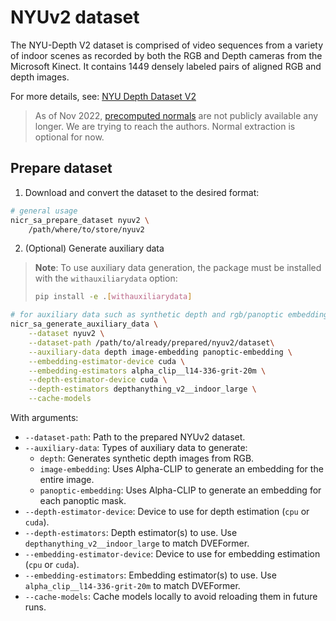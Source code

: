# NYUv2 dataset

The NYU-Depth V2 dataset is comprised of video sequences from a variety of indoor scenes as recorded by both the RGB and Depth cameras from the Microsoft Kinect.
It contains 1449 densely labeled pairs of aligned RGB and depth images.

For more details, see: [NYU Depth Dataset V2](https://cs.nyu.edu/~fergus/datasets/nyu_depth_v2.html)

> As of Nov 2022, [precomputed normals](https://cs.nyu.edu/~deigen/dnl/normals_gt.tgz) are not publicly available any longer. 
  We are trying to reach the authors. 
  Normal extraction is optional for now.

## Prepare dataset

1. Download and convert the dataset to the desired format:

  ```bash
  # general usage
  nicr_sa_prepare_dataset nyuv2 \
      /path/where/to/store/nyuv2
  ```

2. (Optional) Generate auxiliary data
  > **Note**: To use auxiliary data generation, the package must be installed with the `withauxiliarydata` option:
  > ```bash
  > pip install -e .[withauxiliarydata]
  > ```

  ```bash
  # for auxiliary data such as synthetic depth and rgb/panoptic embeddings
  nicr_sa_generate_auxiliary_data \
      --dataset nyuv2 \
      --dataset-path /path/to/already/prepared/nyuv2/dataset\
      --auxiliary-data depth image-embedding panoptic-embedding \
      --embedding-estimator-device cuda \
      --embedding-estimators alpha_clip__l14-336-grit-20m \
      --depth-estimator-device cuda \
      --depth-estimators depthanything_v2__indoor_large \
      --cache-models
  ```
  With arguments:
  - `--dataset-path`:
    Path to the prepared NYUv2 dataset.
  - `--auxiliary-data`:
    Types of auxiliary data to generate:
      - `depth`: Generates synthetic depth images from RGB.
      - `image-embedding`: Uses Alpha-CLIP to generate an embedding for the entire image.
      - `panoptic-embedding`: Uses Alpha-CLIP to generate an embedding for each panoptic mask.
  - `--depth-estimator-device`:
    Device to use for depth estimation (`cpu` or `cuda`).
  - `--depth-estimators`:
    Depth estimator(s) to use. Use `depthanything_v2__indoor_large` to match DVEFormer.
  - `--embedding-estimator-device`:
    Device to use for embedding estimation (`cpu` or `cuda`).
  - `--embedding-estimators`:
    Embedding estimator(s) to use. Use `alpha_clip__l14-336-grit-20m` to match DVEFormer.
  - `--cache-models`:
    Cache models locally to avoid reloading them in future runs.

